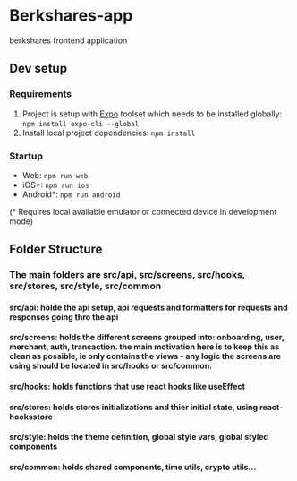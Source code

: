 # Berkshares-app
berkshares frontend application

## Dev setup

### Requirements

1. Project is setup with [Expo](https://expo.io/) toolset which needs to be installed globally: ```npm install expo-cli --global```
2. Install local project dependencies: ```npm install```

### Startup

- Web: ```npm run web```
- iOS*: ```npm run ios```
- Android*: ```npm run android```

(* Requires local available emulator or connected device in development mode)


## Folder Structure

### The main folders are src/api, src/screens, src/hooks, src/stores, src/style, src/common

#### src/api: holde the api setup, api requests and formatters for requests and responses going thro the api
#### src/screens: holds the different screens grouped into: onboarding, user, merchant, auth, transaction. the main motivation here is to keep this as clean as possible, ie only contains the views - any logic the screens are using should be located in src/hooks or src/common.
#### src/hooks: holds functions that use react hooks like useEffect
#### src/stores: holds stores initializations and thier initial state, using react-hooksstore
#### src/style: holds the theme definition, global style vars, global styled components
#### src/common: holds shared components, time utils, crypto utils...
